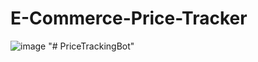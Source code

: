 # E-Commerce-Price-Tracker
![image](https://github.com/Vasu-08/E-Commerce-Price-Tracker/assets/107955853/d82b7388-4b17-4d5f-b34d-b0939605cf99)
"# PriceTrackingBot" 
